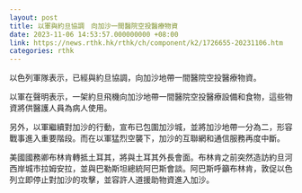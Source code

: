 ```yaml
---
layout: post
title: 以軍與約旦協調　向加沙一間醫院空投醫療物資
date: 2023-11-06 14:53:57.000000000 +08:00
link: https://news.rthk.hk/rthk/ch/component/k2/1726655-20231106.htm
categories: rthk
---
```


以色列軍隊表示，已經與約旦協調，向加沙地帶一間醫院空投醫療物資。

以軍在聲明表示，一架約旦飛機向加沙地帶一間醫院空投醫療設備和食物，這些物資將供醫護人員為病人使用。

另外，以軍繼續對加沙的行動，宣布已包圍加沙城，並將加沙地帶一分為二，形容戰事進入重要階段。而在以軍猛烈空襲下，加沙的互聯網和通信服務再度中斷。

美國國務卿布林肯轉抵土耳其，將與土耳其外長會面。布林肯之前突然造訪約旦河西岸城市拉姆安拉，並與巴勒斯坦總統阿巴斯會談。阿巴斯呼籲布林肯，敦促以色列立即停止對加沙的攻擊，並容許人道援助物資進入加沙。
